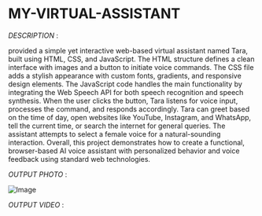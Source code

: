 # MY-VIRTUAL-ASSISTANT

*DESCRIPTION* :

provided a simple yet interactive web-based virtual assistant named Tara, built using HTML, CSS, and JavaScript. The HTML structure defines a clean interface with images and a button to initiate voice commands. The CSS file adds a stylish appearance with custom fonts, gradients, and responsive design elements. The JavaScript code handles the main functionality by integrating the Web Speech API for both speech recognition and speech synthesis. When the user clicks the button, Tara listens for voice input, processes the command, and responds accordingly. Tara can greet based on the time of day, open websites like YouTube, Instagram, and WhatsApp, tell the current time, or search the internet for general queries. The assistant attempts to select a female voice for a natural-sounding interaction. Overall, this project demonstrates how to create a functional, browser-based AI voice assistant with personalized behavior and voice feedback using standard web technologies.


*OUTPUT PHOTO* :

![Image](https://github.com/user-attachments/assets/b787f4bf-1045-489f-a5e9-a3cc8cfed98a)


*OUTPUT VIDEO* :


